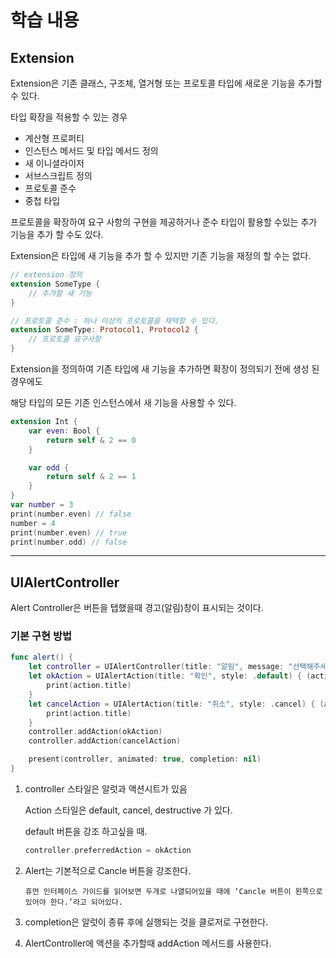 # 학습 내용

## Extension

Extension은 기존 클래스, 구조체, 열거형 또는 프로토콜 타입에 새로운 기능을 추가할 수 있다.

타입 확장을 적용할 수 있는 경우

- 계산형 프로퍼티
- 인스턴스 메서드 및 타입 메서드 정의
- 새 이니셜라이저
- 서브스크립트 정의
- 프로토콜 준수
- 중첩 타입

프로토콜을 확장하여 요구 사항의 구현을 제공하거나 준수 타입이 활용할 수있는 추가 기능을 추가 할 수도 있다.

Extension은 타입에 새 기능을 추가 할 수 있지만 기존 기능을 재정의 할 수는 없다.

```swift
// extension 정의
extension SomeType {
    // 추가할 새 기능
}

// 프로토콜 준수 : 하나 이상의 프로토콜을 채택할 수 있다.
extension SomeType: Protocol1, Protocol2 {
    // 프로토콜 요구사항
}
```

Extension을 정의하여 기존 타입에 새 기능을 추가하면 확장이 정의되기 전에 생성 된 경우에도

해당 타입의 모든 기존 인스턴스에서 새 기능을 사용할 수 있다.

```swift
extension Int {
    var even: Bool {
        return self & 2 == 0
    }

    var odd {
        return self & 2 == 1
    }
}
var number = 3
print(number.even) // false
number = 4
print(number.even) // true
print(number.odd) // false
```

---

## UIAlertController

Alert Controller은 버튼을 탭했을때 경고(알림)창이 표시되는 것이다.

### 기본 구현 방법

```swift
func alert() {
    let controller = UIAlertController(title: "알림", message: "선택해주세요", preferredStyle: .alert)
    let okAction = UIAlertAction(title: "확인", style: .default) { (action) in
        print(action.title)
    }
    let cancelAction = UIAlertAction(title: "취소", style: .cancel) { (action) in
        print(action.title)
    }
    controller.addAction(okAction)
    controller.addAction(cancelAction)

    present(controller, animated: true, completion: nil)
}
```

1. controller 스타일은 알럿과 액션시트가 있음

   Action 스타일은 default, cancel, destructive 가 있다.

   default 버튼을 강조 하고싶을 때.

   ```swift
   controller.preferredAction = okAction
   ```

2. Alert는 기본적으로 Cancle 버튼을 강조한다.

   `휴먼 인터페이스 가이드를 읽어보면 두개로 나열되어있을 때에 ‘Cancle 버튼이 왼쪽으로 있어야 한다.’라고 되어있다.`

3. completion은 알럿이 종류 후에 실행되는 것을 클로저로 구현한다.

4. AlertController에 액션을 추가할때 addAction 메서드를 사용한다.
